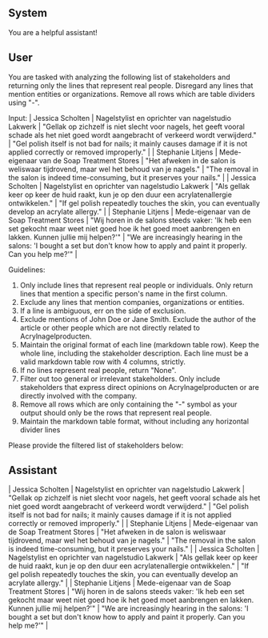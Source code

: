 ## System

You are a helpful assistant!

## User


You are tasked with analyzing the following list of stakeholders and returning only the lines that represent real people. Disregard any lines that mention entities or organizations. Remove all rows which are table dividers using "-".

Input:
| Jessica Scholten | Nagelstylist en oprichter van nagelstudio Lakwerk | "Gellak op zichzelf is niet slecht voor nagels, het geeft vooral schade als het niet goed wordt aangebracht of verkeerd wordt verwijderd." | "Gel polish itself is not bad for nails; it mainly causes damage if it is not applied correctly or removed improperly." |
| Stephanie Litjens | Mede-eigenaar van de Soap Treatment Stores | "Het afweken in de salon is weliswaar tijdrovend, maar wel het behoud van je nagels." | "The removal in the salon is indeed time-consuming, but it preserves your nails." |
| Jessica Scholten | Nagelstylist en oprichter van nagelstudio Lakwerk | "Als gellak keer op keer de huid raakt, kun je op den duur een acrylatenallergie ontwikkelen." | "If gel polish repeatedly touches the skin, you can eventually develop an acrylate allergy." |
| Stephanie Litjens | Mede-eigenaar van de Soap Treatment Stores | "Wij horen in de salons steeds vaker: 'Ik heb een set gekocht maar weet niet goed hoe ik het goed moet aanbrengen en lakken. Kunnen jullie mij helpen?'" | "We are increasingly hearing in the salons: 'I bought a set but don't know how to apply and paint it properly. Can you help me?'" |

Guidelines:
1. Only include lines that represent real people or individuals. Only return lines that mention a specific person's name in the first column.
2. Exclude any lines that mention companies, organizations or entities.
3. If a line is ambiguous, err on the side of exclusion.
4. Exclude mentions of John Doe or Jane Smith. Exclude the author of the article or other people which are not directly related to Acrylnagelproducten.
5. Maintain the original format of each line (markdown table row). Keep the whole line, including the stakeholder description. Each line must be a valid markdown table row with 4 columns, strictly.
6. If no lines represent real people, return "None".
7. Filter out too general or irrelevant stakeholders. Only include stakeholders that express direct opinions on Acrylnagelproducten or are directly involved with the company.
8. Remove all rows which are only containing the "-" symbol as your output should only be the rows that represent real people.
9. Maintain the markdown table format, without including any horizontal divider lines

Please provide the filtered list of stakeholders below:
        

## Assistant

| Jessica Scholten | Nagelstylist en oprichter van nagelstudio Lakwerk | "Gellak op zichzelf is niet slecht voor nagels, het geeft vooral schade als het niet goed wordt aangebracht of verkeerd wordt verwijderd." | "Gel polish itself is not bad for nails; it mainly causes damage if it is not applied correctly or removed improperly." |
| Stephanie Litjens | Mede-eigenaar van de Soap Treatment Stores | "Het afweken in de salon is weliswaar tijdrovend, maar wel het behoud van je nagels." | "The removal in the salon is indeed time-consuming, but it preserves your nails." |
| Jessica Scholten | Nagelstylist en oprichter van nagelstudio Lakwerk | "Als gellak keer op keer de huid raakt, kun je op den duur een acrylatenallergie ontwikkelen." | "If gel polish repeatedly touches the skin, you can eventually develop an acrylate allergy." |
| Stephanie Litjens | Mede-eigenaar van de Soap Treatment Stores | "Wij horen in de salons steeds vaker: 'Ik heb een set gekocht maar weet niet goed hoe ik het goed moet aanbrengen en lakken. Kunnen jullie mij helpen?'" | "We are increasingly hearing in the salons: 'I bought a set but don't know how to apply and paint it properly. Can you help me?'" |

